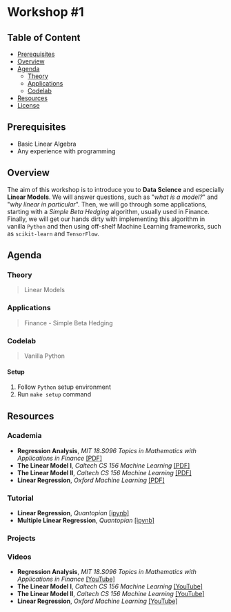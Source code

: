 # Workshop #1

## Table of Content
<!-- TOC depthFrom:2 -->

- [Prerequisites](#prerequisites)
- [Overview](#overview)
- [Agenda](#agenda)
    - [Theory](#theory)
    - [Applications](#applications)
    - [Codelab](#codelab)
- [Resources](#resources)
- [License](#license)

<!-- /TOC -->

## Prerequisites

* Basic Linear Algebra
* Any experience with programming 

## Overview

The aim of this workshop is to introduce you to **Data Science** and especially **Linear Models**.
We will answer questions, such as "_what is a model?_" and "_why linear in particular_".
Then, we will go through some applications, starting with a _Simple Beta Hedging_ algorithm, usually used in Finance. 
Finally, we will get our hands dirty with implementing this algorithm in vanilla `Python` and then using off-shelf Machine Learning frameworks, such as `scikit-learn` and `TensorFlow`.

## Agenda

### Theory

> Linear Models

### Applications

> Finance - Simple Beta Hedging

### Codelab

> Vanilla Python

#### Setup

1. Follow `Python` setup environment
2. Run `make setup` command

## Resources

### Academia

* **Regression Analysis**, _MIT 18.S096 Topics in Mathematics with Applications in Finance_ [[PDF]](https://ocw.mit.edu/courses/mathematics/18-s096-topics-in-mathematics-with-applications-in-finance-fall-2013/lecture-notes/MIT18_S096F13_lecnote6.pdf)
* **The Linear Model I**, _Caltech CS 156 Machine Learning_ [[PDF]](http://work.caltech.edu/slides/slides03.pdf)
* **The Linear Model II**, _Caltech CS 156 Machine Learning_ [[PDF]](http://work.caltech.edu/slides/slides09.pdf)
* **Linear Regression**, _Oxford Machine Learning_ [[PDF]](https://www.cs.ox.ac.uk/people/nando.defreitas/machinelearning/lecture2.pdf)

### Tutorial

* **Linear Regression**, _Quantopian_ [[ipynb]](https://github.com/quantopian/research_public/blob/master/notebooks/lectures/Linear_Regression/notebook.ipynb)
* **Multiple Linear Regression**, _Quantopian_ [[ipynb]](https://github.com/quantopian/research_public/blob/master/notebooks/lectures/Multiple_Linear_Regression/notebook.ipynb)

### Projects



### Videos

* **Regression Analysis**, _MIT 18.S096 Topics in Mathematics with Applications in Finance_ [[YouTube]](https://www.youtube.com/watch?v=l1kLCrxL9Hk&list=PLUl4u3cNGP63ctJIEC1UnZ0btsphnnoHR&index=5)
* **The Linear Model I**, _Caltech CS 156 Machine Learning_ [[YouTube]](https://www.youtube.com/watch?v=FIbVs5GbBlQ&hd=1)
* **The Linear Model II**, _Caltech CS 156 Machine Learning_ [[YouTube]](https://www.youtube.com/watch?v=qSTHZvN8hzs&hd=1)
* **Linear Regression**, _Oxford Machine Learning_ [[YouTube]](https://www.youtube.com/watch?v=DHspIG64CVM)